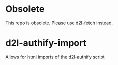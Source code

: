 # Obsolete

This repo is obsolete. Please use [d2l-fetch](https://github.com/Brightspace/d2l-fetch) instead.

# d2l-authify-import
Allows for html imports of the d2l-authify script
